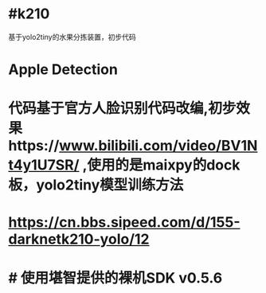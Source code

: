# #k210
基于yolo2tiny的水果分拣装置，初步代码
#  Apple Detection
# 代码基于官方人脸识别代码改编,初步效果https://www.bilibili.com/video/BV1Nt4y1U7SR/ ,使用的是maixpy的dock板，yolo2tiny模型训练方法
# https://cn.bbs.sipeed.com/d/155-darknetk210-yolo/12
# # 使用堪智提供的裸机SDK v0.5.6
